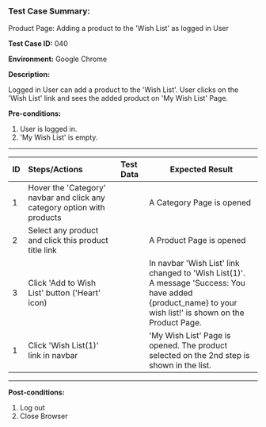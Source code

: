 
### Test Case Summary:

Product Page: Adding a product to the 'Wish List' as logged in User

**Test Case ID:** 040

**Environment:** Google Chrome

**Description:**

Logged in User can add a product to the 'Wish List'. User clicks on the 'Wish List' link and sees the added product on 'My Wish List' Page.


**Pre-conditions:**
1. User is logged in. 
2. 'My Wish List' is empty.

---

|      ID       | Steps/Actions |  Test Data  | Expected Result |
| ------------- |:------------- | :---------  | --------------  |
|       1       | Hover the 'Category' navbar and click any category option with products |             | A Category Page is opened |
|       2       | Select any product and click this product title link |             | A Product Page is opened |
|       3       | Click 'Add to Wish List' button ('Heart' icon) |             | In navbar 'Wish List' link changed to 'Wish List(1)'.<br> A message 'Success: You have added {product_name} to your wish list!' is shown on the Product Page. |
|       1       | Click 'Wish List(1)' link in navbar |             | 'My Wish List' Page is opened. The product selected on the 2nd step is shown in the list. |

---

**Post-conditions:**
1. Log out
2. Close Browser
